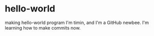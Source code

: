 # hello-world
making hello-world program
  I'm timin, and I'm a GitHub newbee. I'm learning how to make commits now. 
